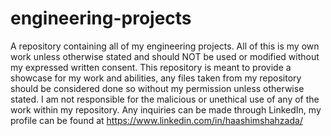 # engineering-projects
A repository containing all of my engineering projects. 
All of this is my own work unless otherwise stated and should NOT be used or modified without my expressed written consent. 
This repository is meant to provide a showcase for my work and abilities, any files taken from my repository should be considered done so without my permission unless otherwise stated. 
I am not responsible for the malicious or unethical use of any of the work within my repository.
Any inquiries can be made through LinkedIn, my profile can be found at https://www.linkedin.com/in/haashimshahzada/